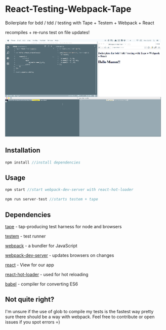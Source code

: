 # React-Testing-Webpack-Tape

Boilerplate for bdd / tdd / testing with Tape + Testem + Webpack + React

recompiles + re-runs test on file updates!


![](run-test-animated.gif)



## Installation

```javascript
npm install //install dependencies
```


## Usage

```javascript
npm start //start webpack-dev-server with react-hot-loader
```
```javascript
npm run server-test //starts testem + tape
```

## Dependencies

[tape](https://github.com/substack/tape) - tap-producing test harness for node and browsers

[testem](https://github.com/airportyh/testem) - test runner

[webpack](https://github.com/airportyh/testem) - a bundler for JavaScript

[webpack-dev-server](https://github.com/webpack/webpack-dev-server) - updates browsers on changes

[react](https://github.com/facebook/react) - View for our app

[react-hot-loader](https://github.com/gaearon/react-hot-loader) - used for hot reloading

[babel](https://github.com/babel/babel) - compiler for converting ES6


## Not quite right?

I'm unsure if the use of glob to compile my tests is the fastest way pretty sure there should be a way with webpack. Feel free to contribute or open issues if you spot errors =)
